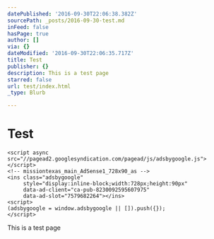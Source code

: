 ```yaml
---
datePublished: '2016-09-30T22:06:38.382Z'
sourcePath: _posts/2016-09-30-test.md
inFeed: false
hasPage: true
author: []
via: {}
dateModified: '2016-09-30T22:06:35.717Z'
title: Test
publisher: {}
description: This is a test page
starred: false
url: test/index.html
_type: Blurb

---
```

# Test

    <script async src="//pagead2.googlesyndication.com/pagead/js/adsbygoogle.js"></script>
    <!-- missiontexas_main_AdSense1_728x90_as -->
    <ins class="adsbygoogle"
         style="display:inline-block;width:728px;height:90px"
         data-ad-client="ca-pub-8230092595607975"
         data-ad-slot="7579682264"></ins>
    <script>
    (adsbygoogle = window.adsbygoogle || []).push({});
    </script>

This is a test page